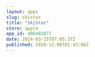 ```yaml
---
layout: apps
slug: skistar
title: "SkiStar"
store: apple
app_id: 406481077
date: 2024-03-15T07:05:37Z
published: 2010-12-08T01:43:06Z
---
```

